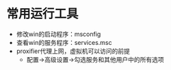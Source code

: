 # 常用运行工具

- 修改win的启动程序：msconfig
- 查看win的服务程序：services.msc
- proxifier代理上网，虚拟机可以访问的前提
  - 配置->高级设置->勾选服务和其他用户中的所有选项